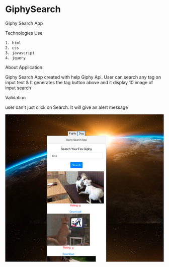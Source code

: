 # GiphySearch
Giphy Search App

Technologies Use 

    1. html
    2. css
    3. javascript
    4. jquery 

About Application: 

Giphy Search App created with help Giphy Api. User can search any tag on input text & It generates the tag button above and it display 10 image of input search 

Validation 

user can't just click on Search. It will give an alert message 


![Screenshot](https://github.com/rohitchhetri/GiphySearch/blob/master/assets/images/Giphy_Search_App.png)
